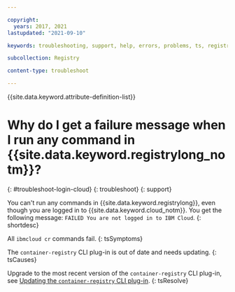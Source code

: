 ```yaml
---

copyright:
  years: 2017, 2021
lastupdated: "2021-09-10"

keywords: troubleshooting, support, help, errors, problems, ts, registry, log in, login fails

subcollection: Registry

content-type: troubleshoot

---
```


{{site.data.keyword.attribute-definition-list}}

# Why do I get a failure message when I run any command in {{site.data.keyword.registrylong_notm}}?
{: #troubleshoot-login-cloud}
{: troubleshoot}
{: support}

You can't run any commands in {{site.data.keyword.registrylong}}, even though you are logged in to {{site.data.keyword.cloud_notm}}. You get the following message: `FAILED You are not logged in to IBM Cloud`.
{: shortdesc}

All `ibmcloud cr` commands fail.
{: tsSymptoms}

The `container-registry` CLI plug-in is out of date and needs updating.
{: tsCauses}

Upgrade to the most recent version of the `container-registry` CLI plug-in, see [Updating the `container-registry` CLI plug-in](/docs/Registry?topic=Registry-registry_setup_cli_namespace#registry_cli_update).
{: tsResolve}


